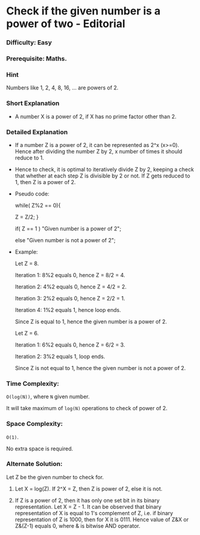 # Check if the given number is a power of two - Editorial

### Difficulty:  Easy

### Prerequisite:  Maths.

### Hint

Numbers like 1, 2, 4, 8, 16, ... are powers of 2.

### Short Explanation

* A number X is a power of 2, if X has no prime factor other than 2.

### Detailed Explanation

* If a number Z is a power of 2, it can be represented as 2^x (x>=0). Hence after dividing the number Z by 2, x number of times it should reduce to 1.

* Hence to check, it is optimal to iteratively divide Z by 2, keeping a check that whether at each step Z is divisible by 2 or not. If Z gets reduced to 1, then Z is a power of 2.

* Pseudo code:
  
  while( Z%2 == 0){
	
	Z = Z/2;
   }
   
  if( Z == 1 )
	"Given number is a power of 2";
  
  else
	"Given number is not a power of 2";

* Example:
  
  Let Z = 8.

  Iteration 1: 8%2 equals 0, hence Z = 8/2 = 4.
  
  Iteration 2: 4%2 equals 0, hence Z = 4/2 = 2.
  
  Iteration 3: 2%2 equals 0, hence Z = 2/2 = 1.
  
  Iteration 4: 1%2 equals 1, hence loop ends.
  
  Since Z is equal to 1, hence the given number is a power of 2.

  Let Z = 6.
  
  Iteration 1: 6%2 equals 0, hence Z = 6/2 = 3.
  
  Iteration 2: 3%2 equals 1, loop ends.
  
  Since Z is not equal to 1, hence the given number is not a power of 2.
 
### Time Complexity:

`O(log(N))`, where `N` given number.

It will take maximum of `log(N)` operations to check of power of 2.

### Space Complexity:

`O(1)`.

No extra space is required.

### Alternate Solution:

   Let Z be the given number to check for.

1. Let X = log(Z).
   If 2^X = Z, then Z is power of 2, else it is not.

2. If Z is a power of 2, then it has only one set bit in its binary representation. Let X = Z - 1.
   It can be observed that binary representation of X is equal to 1's complement of Z, i.e. if binary representation of Z is 1000, then for X it is 0111.
   Hence value of Z&X or Z&(Z-1) equals 0, where & is bitwise AND operator.
   
